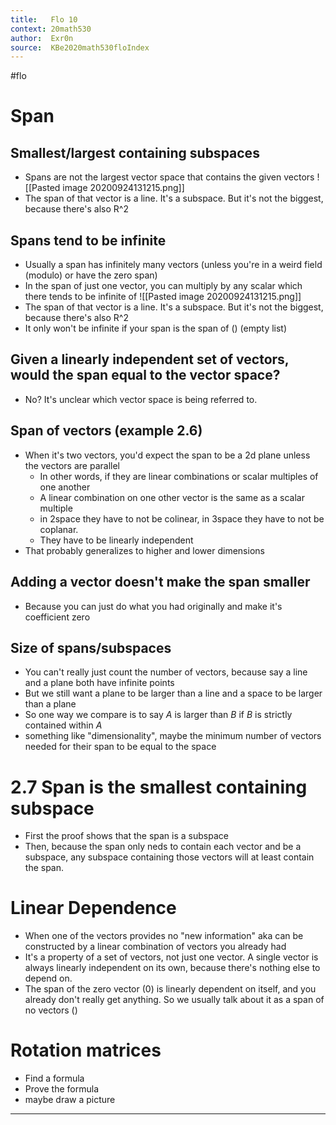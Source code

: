 ```yaml
---
title:   Flo 10
context: 20math530
author:  Exr0n
source:  KBe2020math530floIndex
---
```


#flo

# Span

## Smallest/largest containing subspaces
- Spans are not the largest vector space that contains the given vectors
![[Pasted image 20200924131215.png]]
- The span of that vector is a line. It's a subspace. But it's not the biggest, because there's also R^2

## Spans tend to be infinite
- Usually a span has infinitely many vectors (unless you're in a weird field (modulo) or have the zero span)
- In the span of just one vector, you can multiply by any scalar which there tends to be infinite of
![[Pasted image 20200924131215.png]]
- The span of that vector is a line. It's a subspace. But it's not the biggest, because there's also R^2
- It only won't be infinite if your span is the span of $()$ (empty list)

## Given a linearly independent set of vectors, would the span equal to the vector space?
- No? It's unclear which vector space is being referred to.

## Span of vectors (example 2.6)
- When it's two vectors, you'd expect the span to be a 2d plane unless the vectors are parallel
	- In other words, if they are linear combinations or scalar multiples of one another
	- A linear combination on one other vector is the same as a scalar multiple
	- in 2space they have to not be colinear, in 3space they have to not be coplanar.
	- They have to be linearly independent
- That probably generalizes to higher and lower dimensions

## Adding a vector doesn't make the span smaller
- Because you can just do what you had originally and make it's coefficient zero

## Size of spans/subspaces
- You can't really just count the number of vectors, because say a line and a plane both have infinite points
- But we still want a plane to be larger than a line and a space to be larger than a plane
- So one way we compare is to say $A$ is larger than $B$ if $B$ is strictly contained within $A$
- something like "dimensionality", maybe the minimum number of vectors needed for their span to be equal to the space 

# 2.7 Span is the smallest containing subspace
- First the proof shows that the span is a subspace
- Then, because the span only neds to contain each vector and be a subspace, any subspace containing those vectors will at least contain the span.

# Linear Dependence
- When one of the vectors provides no "new information" aka can be constructed by a linear combination of vectors you already had
- It's a property of a set of vectors, not just one vector. A single vector is always linearly independent on its own, because there's nothing else to depend on.
- The span of the zero vector $(0)$ is linearly dependent on itself, and you already don't really get anything. So we usually talk about it as a span of no vectors $()$

# Rotation matrices
- Find a formula
- Prove the formula
- maybe draw a picture

---

